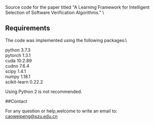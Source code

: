Source code for the paper titled "A Learning Framework for Intelligent Selection of Software Verification Algorithms." \


## Requirements

The code was implemented using the following packages:\

python 3.7.3\
pytorch 1.3.1\
cuda 10.2.89\
cudnn 7.6.4\
scipy 1.4.1\
numpy 1.18.1\
scikit-learn 0.22.2

Using Python 2 is not recommended.



##Contact

For any question or help,welcome to write an email to: caoweipeng@szu.edu.cn
